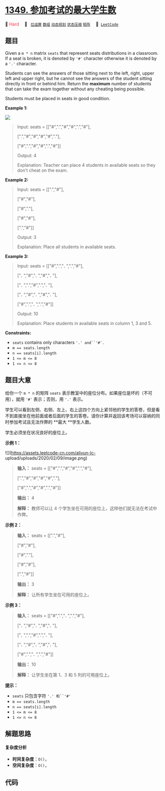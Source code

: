 # [1349. 参加考试的最大学生数](https://leetcode.com/problems/maximum-students-taking-exam)

🔴 <font color=#ff334b>Hard</font>&emsp; 🔖&ensp; [`位运算`](/leetcode/outline/tag/bit-manipulation.md) [`数组`](/leetcode/outline/tag/array.md) [`动态规划`](/leetcode/outline/tag/dynamic-programming.md) [`状态压缩`](/leetcode/outline/tag/bitmask.md) [`矩阵`](/leetcode/outline/tag/matrix.md)&emsp; 🔗&ensp;[`LeetCode`](https://leetcode.com/problems/maximum-students-taking-exam)

## 题目

Given a `m * n` matrix `seats`  that represent seats distributions in a
classroom. If a seat is broken, it is denoted by `'#'` character otherwise it
is denoted by a `'.'` character.

Students can see the answers of those sitting next to the left, right, upper
left and upper right, but he cannot see the answers of the student sitting
directly in front or behind him. Return the **maximum** number of students
that can take the exam together without any cheating being possible.

Students must be placed in seats in good condition.



**Example 1:**

![](https://assets.leetcode.com/uploads/2020/01/29/image.png)

> Input: seats = [["#",".","#","#",".","#"],
> 
> > 
> > 
> > 
> > 
> [".","#","#","#","#","."],
> 
> > 
> > 
> > 
> > 
> ["#",".","#","#",".","#"]]
> 
> Output: 4
> 
> Explanation: Teacher can place 4 students in available seats so they don't cheat on the exam. 

**Example 2:**

> Input: seats = [[".","#"],
> 
> > 
> > 
> > 
> > 
> ["#","#"],
> 
> > 
> > 
> > 
> > 
> ["#","."],
> 
> > 
> > 
> > 
> > 
> ["#","#"],
> 
> > 
> > 
> > 
> > 
> [".","#"]]
> 
> Output: 3
> 
> Explanation: Place all students in available seats. 
> 
> 

**Example 3:**

> Input: seats = [["#",".","**.** ",".","#"],
> 
> > 
> > 
> > 
> > 
> ["**.** ","#","**.** ","#","**.** "],
> 
> > 
> > 
> > 
> > 
> ["**.** ",".","#",".","**.** "],
> 
> > 
> > 
> > 
> > 
> ["**.** ","#","**.** ","#","**.** "],
> 
> > 
> > 
> > 
> > 
> ["#",".","**.** ",".","#"]]
> 
> Output: 10
> 
> Explanation: Place students in available seats in column 1, 3 and 5.

**Constraints:**

  * `seats` contains only characters `'.' and``'#'.`
  * `m == seats.length`
  * `n == seats[i].length`
  * `1 <= m <= 8`
  * `1 <= n <= 8`


## 题目大意

给你一个 `m * n` 的矩阵 `seats` 表示教室中的座位分布。如果座位是坏的（不可用），就用 `'#'` 表示；否则，用 `'.'` 表示。

学生可以看到左侧、右侧、左上、右上这四个方向上紧邻他的学生的答卷，但是看不到直接坐在他前面或者后面的学生的答卷。请你计算并返回该考场可以容纳的同时参加考试且无法作弊的
**最大  **学生人数。

学生必须坐在状况良好的座位上。



**示例 1：**

![](https://assets.leetcode-cn.com/aliyun-lc-
upload/uploads/2020/02/09/image.png)

> 
> 
> 
> 
> 
> **输入：** seats = [["#",".","#","#",".","#"],
> 
> > 
> > 
> > 
>   [".","#","#","#","#","."],
> 
> > 
> > 
> > 
>   ["#",".","#","#",".","#"]]
> 
> **输出：** 4
> 
> **解释：** 教师可以让 4 个学生坐在可用的座位上，这样他们就无法在考试中作弊。 
> 
> 

**示例 2：**

> 
> 
> 
> 
> 
> **输入：** seats = [[".","#"],
> 
> > 
> > 
> > 
>   ["#","#"],
> 
> > 
> > 
> > 
>   ["#","."],
> 
> > 
> > 
> > 
>   ["#","#"],
> 
> > 
> > 
> > 
>   [".","#"]]
> 
> **输出：** 3
> 
> **解释：** 让所有学生坐在可用的座位上。
> 
> 

**示例 3：**

> 
> 
> 
> 
> 
> **输入：** seats = [["#",".","**.** ",".","#"],
> 
> > 
> > 
> > 
>   ["**.** ","#","**.** ","#","**.** "],
> 
> > 
> > 
> > 
>   ["**.** ",".","#",".","**.** "],
> 
> > 
> > 
> > 
>   ["**.** ","#","**.** ","#","**.** "],
> 
> > 
> > 
> > 
>   ["#",".","**.** ",".","#"]]
> 
> **输出：** 10
> 
> **解释：** 让学生坐在第 1、3 和 5 列的可用座位上。
> 
> 



**提示：**

  * `seats` 只包含字符 `'.' 和``'#'`
  * `m == seats.length`
  * `n == seats[i].length`
  * `1 <= m <= 8`
  * `1 <= n <= 8`


## 解题思路

#### 复杂度分析

- **时间复杂度**：`O()`，
- **空间复杂度**：`O()`，

## 代码

```javascript

```
